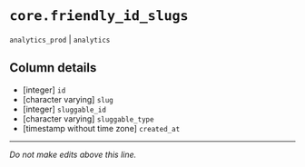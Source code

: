 # `core.friendly_id_slugs`
`analytics_prod` | `analytics`

## Column details
* [integer]   `id`
* [character varying] `slug`
* [integer]   `sluggable_id`
* [character varying] `sluggable_type`
* [timestamp without time zone] `created_at`

-------------------------------------------------------------------------------
*Do not make edits above this line.*
